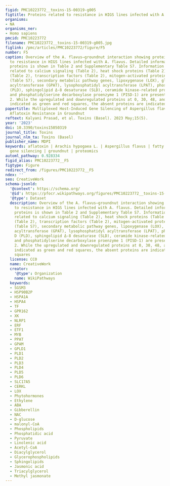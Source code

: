 ```yaml
---
figid: PMC10223772__toxins-15-00319-g005
figtitle: Proteins related to resistance in HIGS lines infected with A. flavus
organisms:
- NA
organisms_ner:
- Homo sapiens
pmcid: PMC10223772
filename: PMC10223772__toxins-15-00319-g005.jpg
figlink: /pmc/articles/PMC10223772/figure/F5
number: F5
caption: Overview of the A. flavus–groundnut interaction showing proteins related
  to resistance in HIGS lines infected with A. flavus. Detailed information on these
  proteins is shown in Table 2 and Supplementary Table S7. Information on proteins
  related to calcium signaling (Table 2), heat shock proteins (Table 2), phytohormones
  (Table 2), transcription factors (Table 2), mitogen-activated protein kinase (MAPK),
  (Table S7), secondary metabolic pathway genes, lipoxygenase (LOX), glycerol-3-phosphate
  acyltransferase (GPAT), lysophosphatidyl acyltransferase (LPAT), phospholipase D
  (PLD), sphingolipid Δ-8 desaturase (SLD), ceramide kinase-related protein (CERKL),
  and phosphatidylserine decarboxylase proenzyme 1 (PISD-1) are presented in Table
  2. While the upregulated and downregulated proteins at 0, 30, 48, and 72 hpi are
  indicated as green and red squares, the absent proteins are indicated as white squares
papertitle: Multiplexed Host-Induced Gene Silencing of Aspergillus flavus Genes Confers
  Aflatoxin Resistance in Groundnut
reftext: Kalyani Prasad, et al. Toxins (Basel). 2023 May;15(5).
year: '2023'
doi: 10.3390/toxins15050319
journal_title: Toxins
journal_nlm_ta: Toxins (Basel)
publisher_name: MDPI
keywords: aflatoxin | Arachis hypogaea L. | Aspergillus flavus | fatty acid | host-induced
  gene silencing | groundnut | proteomics
automl_pathway: 0.928334
figid_alias: PMC10223772__F5
figtype: Figure
redirect_from: /figures/PMC10223772__F5
ndex: ''
seo: CreativeWork
schema-jsonld:
  '@context': https://schema.org/
  '@id': https://pfocr.wikipathways.org/figures/PMC10223772__toxins-15-00319-g005.html
  '@type': Dataset
  description: Overview of the A. flavus–groundnut interaction showing proteins related
    to resistance in HIGS lines infected with A. flavus. Detailed information on these
    proteins is shown in Table 2 and Supplementary Table S7. Information on proteins
    related to calcium signaling (Table 2), heat shock proteins (Table 2), phytohormones
    (Table 2), transcription factors (Table 2), mitogen-activated protein kinase (MAPK),
    (Table S7), secondary metabolic pathway genes, lipoxygenase (LOX), glycerol-3-phosphate
    acyltransferase (GPAT), lysophosphatidyl acyltransferase (LPAT), phospholipase
    D (PLD), sphingolipid Δ-8 desaturase (SLD), ceramide kinase-related protein (CERKL),
    and phosphatidylserine decarboxylase proenzyme 1 (PISD-1) are presented in Table
    2. While the upregulated and downregulated proteins at 0, 30, 48, and 72 hpi are
    indicated as green and red squares, the absent proteins are indicated as white
    squares
  license: CC0
  name: CreativeWork
  creator:
    '@type': Organization
    name: WikiPathways
  keywords:
  - SGSM3
  - HSP90B2P
  - HSPA1A
  - HSPA4
  - TF
  - GPR162
  - XK
  - NLRP1
  - ERF
  - ETF1
  - MYB
  - PPAT
  - GPAM
  - GPLD1
  - PLD1
  - PLD2
  - PLD3
  - PLD4
  - PLD5
  - PLD6
  - SLC17A5
  - CERKL
  - LOX
  - Phytohormones
  - Ethylene
  - ABA
  - Gibberellin
  - NAC
  - D-glucose
  - malonyl-CoA
  - Phospholipids
  - Phosphatidic acid
  - Pyruvate
  - Linolenic acid
  - Acetyl-CoA
  - Diacylglycerol
  - Glycerophospholipids
  - Sphingolipids
  - Jasmonic acid
  - Triacylglycerol
  - Methyl jasmonate
---
```

